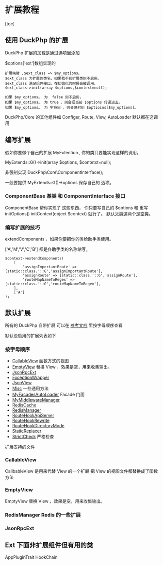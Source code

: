 # 扩展教程
[toc]

## 使用 DuckPhp 的扩展

DuckPhp 扩展的加载是通过选项里添加

$options['ext']数组实现的

    扩展映射 ,$ext_class => $my_options。
    $ext_class 为扩展的类名，如果找不到扩展类则不启用。
    $ext_class 满足组件接口。在初始化的时候会被调用。
    $ext_class->init(array $options,$context=null);

    如果 $my_options。 为  false 则不启用，
    如果 $my_options。 为 true ，则会把当前 $options 传递进去。
    如果 $my_options。 为 字符串 ，则会映射到 $optioins[$my_options]。

DuckPhp/Core 的其他组件如 Configer, Route, View, AutoLoader 默认都在这调用

## 编写扩展

假如你要做个自己的扩展 MyExtention , 你的类只要能实现这样的调用。

MyExtends::G()->init(array $options, $contetxt=null);

非强制实现 DuckPhp\\Core\\ComponentInterface();

一般要提供 MyExtends::G()->options 保存自己的 选项。

### ComponentBase 基类 和 ComponentInterface 接口

ComponentBase 帮你实现了 这些东西，
你只要写自己的 $options 和 重写 initOptions()  initContext(object $context) 就行了。 默认父类这两个是空类。


### 编写扩展的技巧

extendComponents ，如果你要把你的类给助手类使用。

['A','M','V','C','B'] 都是各助手类的名称缩写。


```
$context->extendComponents(
    [
        'assignImportantRoute' => [static::class.'::G','assignImportantRoute'],
        'assignRoute' => [static::class.'::G','assignRoute'],
        'routeMapNameToRegex' => [static::class.'::G','routeMapNameToRegex'],
    ],
    ['A']
);
```

## 默认扩展



所有的 DuckPhp 自带扩展 可以在 [参考文档](ref/index.md) 里按字母顺序查看


默认没启用的扩展列表如下


### 按字母顺序
* [CallableView](ref/Ext-CallableView.md) 函数方式的视图
* [EmptyView](ref/Ext-EmptyView.md) 替换 View ，效果是空，用来收集输出。
* [JsonRpcExt](ref/Ext-JsonRpcExt.md)
* [ExceptionWrapper](ref/Ext-ExceptionWrapper.md)
* [JsonView](ref/Ext-JsonView.md)
* [Misc](ref/Ext-Misc.md) 一些通用方法
* [MyFacadesAutoLoader](ref/Ext-MyFacadesAutoLoader.md) Facade 门面
* [MyMiddlewareManager](ref/Ext-MyMiddlewareManager.md)
* [RedisCache](ref/Ext-RedisCache.md)
* [RedisManager](ref/Ext-RedisManager.md)
* [RouteHookApiServer](ref/Ext-RouteHookApiServer.md)
* [RouteHookRewrite](ref/Ext-RouteHookRewrite.md)
* [RouteHookDirectoryMode](ref/Ext-RouteHookDirectoryMode.md)
* [StaticReplacer](ref/Ext-StaticReplacer.md)
* [StrictCheck](ref/Ext-StrictCheck.md) 严格检查

扩展支持的文件

### CallableView
CallbableView 是用来代替 View 的一个扩展
把 View 的视图文件都替换成了函数方法

### EmptyView
EmptyView 替换 View ，效果是空，用来收集输出。



### RedisManager  Redis 的一些扩展


### JsonRpcExt



## Ext 下面非扩展组件但有用的类

AppPluginTrait
HookChain



